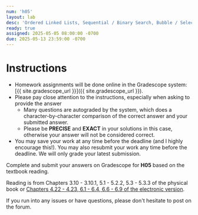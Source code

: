 ```yaml
---
num: 'h05'
layout: lab
desc: 'Ordered Linked Lists, Sequential / Binary Search, Bubble / Selection / Insertion sort Chapter 4.22 - 4.23, 6.1 - 6.4, 6.6 - 6.9'
ready: true
assigned: 2025-05-05 08:00:00 -0700
due: 2025-05-13 23:59:00 -0700
---
```


# Instructions

- Homework assignments will be done online in the Gradescope system: [{{ site.gradescope_url }}]({{ site.gradescope_url }}).
- Please pay close attention to the instructions, especially when asking to provide the answer
  - Many questions are autograded by the system, which does a character-by-character comparison of the correct answer and your submitted answer.
  - Please be **PRECISE** and **EXACT** in your solutions in this case, otherwise your answer will not be considered correct.
- You may save your work at any time before the deadline (and I highly encourage this!). You may also resubmit your work any time before the deadline. We will only grade your latest submission.

Complete and submit your answers on Gradescope for **H05** based on the textbook reading.

Reading is from Chapters 3.10 - 3.10.1, 5.1 - 5.2.2, 5.3 - 5.3.3 of the physical book or [Chapters 4.22 - 4.23, 6.1 - 6.4, 6.6 - 6.9 of the electronic version](https://runestone.academy/ns/books/published/pythonds/index.html).

If you run into any issues or have questions, please don't hesitate to post on the forum.
